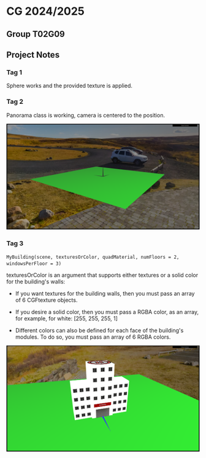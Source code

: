 # CG 2024/2025

## Group T02G09

## Project Notes

### Tag 1

Sphere works and the provided texture is applied.

### Tag 2

Panorama class is working, camera is centered to the position.

![Screenshot1](screenshots/project-t02g09-1.png)

### Tag 3

`MyBuilding(scene, texturesOrColor, quadMaterial, numFloors = 2, windowsPerFloor = 3)`

texturesOrColor is an argument that supports either textures or a solid color for the building's walls:

- If you want textures for the building walls, then you must pass an array of 6 CGFtexture objects.

- If you desire a solid color, then you must pass a RGBA color, as an array, for example, for white: [255, 255, 255, 1]

- Different colors can also be defined for each face of the building's modules. To do so, you must pass an array of 6 RGBA colors.

![Screenshot2](screenshots/project-t02g09-2.png)
